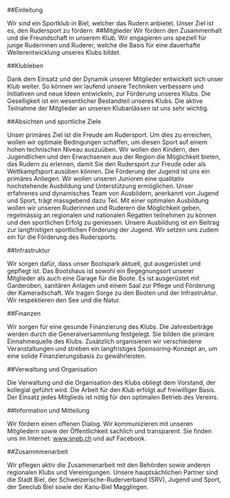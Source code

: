 ##Einleitung

Wir sind ein Sportklub in Biel, welcher das Rudern anbietet.
Unser Ziel ist es, den Rudersport zu fördern.
##Mitglieder
Wir fördern den Zusammenhalt und die Freundschaft in 
unserem Klub.
Wir engagieren uns speziell für junge Ruderinnen und Ruderer, welche die Basis für eine dauerhafte Weiterentwicklung 
unseres Klubs bildet.

##Klubleben

Dank dem Einsatz und der Dynamik unserer Mitglieder 
entwickelt sich unser Klub weiter. So können wir laufend 
unsere Techniken verbessern und Initiativen und neue Ideen 
entwickeln, zur Förderung unseres Klubs.
Die Geselligkeit ist ein wesentlicher Bestandteil unseres 
Klubs. Die aktive Teilnahme der Mitglieder an unseren Klubanlässen ist uns sehr wichtig.

##Absichten und sportliche Ziele

Unser primäres Ziel ist die Freude am Rudersport. Um dies 
zu erreichen, wollen wir optimale Bedingungen schaffen, 
um diesen Sport auf einem hohen technischen Niveau 
auszuüben.
Wir wollen den Kindern, den Jugendlichen und den Erwachsenen aus der Region die Möglichkeit bieten, das Rudern zu 
erlernen, damit Sie den Rudersport zur Freude oder als Wettkampfsport ausüben können. Die Förderung der Jugend ist 
uns ein primäres Anliegen.
Wir wollen unseren Junioren eine qualitativ hochstehende 
Ausbildung und Unterstützung ermöglichen. Unser erfahrenes und dynamisches Team von Ausbildern, anerkannt 
von Jugend und Sport, trägt massgebend dazu Teil.
Mit einer optimalen Ausbildung wollen wir unseren Ruderinnen und Ruderern die Möglichkeit geben, regelmässig an 
regionalen und nationalen Regatten teilnehmen zu können 
und den sportlichen Erfolg zu geniessen.
Unsere Ausbildung ist ein Beitrag zur langfristigen sportlichen Förderung der Jugend.
Wir setzen uns zudem ein für die Förderung des 
Rudersports.

##Infrastruktur

Wir sorgen dafür, dass unser Bootspark aktuell, gut ausgerüstet und gepflegt ist.
Das Bootshaus ist sowohl ein Begegnungsort unserer Mitglieder als auch eine Garage für die Boote. Es ist ausgerüstet mit Garderoben, sanitären Anlagen und einem Saal zur 
Pflege und Förderung der Kameradschaft.
Wir tragen Sorge zu den Booten und der Infrastruktur. Wir 
respektieren den See und die Natur.

##Finanzen

Wir sorgen für eine gesunde Finanzierung des Klubs.
Die Jahresbeiträge werden durch die Generalversammlung 
festgelegt. Sie bilden die primäre Einnahmequelle des Klubs.
Zusätzlich organisieren wir verschiedene Veranstaltungen 
und streben ein langfristiges Sponsoring-Konzept an, um 
eine solide Finanzierungsbasis zu gewährleisten.

##Verwaltung und Organisation

Die Verwaltung und die Organisation des Klubs obliegt dem 
Vorstand, der kollegial geführt wird.
Die Arbeit für den Klub erfolgt auf freiwilliger Basis. Der Einsatz jedes Mitglieds ist nötig für den optimalen Betrieb des 
Vereins.

##Information und Mitteilung

Wir fördern einen offenen Dialog. Wir kommunizieren mit 
unseren Mitgliedern sowie der Öffentlichkeit sachlich und 
transparent. 
Sie finden uns im Internet: www.sneb.ch und auf Facebook.

##Zusammmenarbeit

Wir pflegen aktiv die Zusammenarbeit mit den Behörden 
sowie anderen regionalen Klubs und Vereinigungen. Unsere 
hauptsächlichen Partner sind die Stadt Biel, der Schweizerische-Ruderverband (SRV), Jugend und Sport, der Seeclub 
Biel sowie der Kanu-Biel Magglingen.